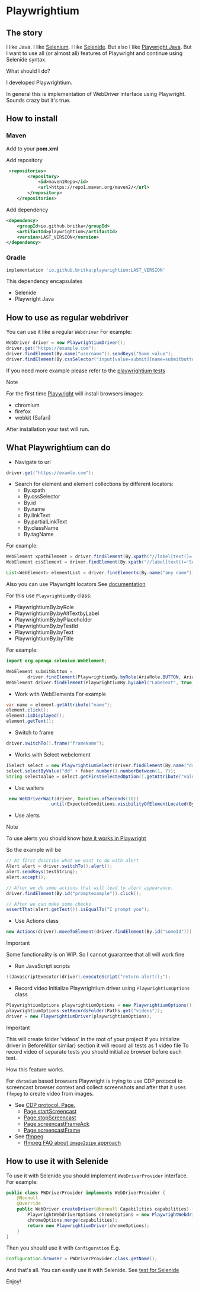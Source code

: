 # Playwrightium

## The story
I like Java. I like [Selenium](https://selenium.dev/). I like [Selenide](https://selenide.org/).
But also I like [Playwright Java](https://playwright.dev/java/). But I want to use all (or almost all) features of 
Playwright and continue using Selenide syntax.

What should I do?

I developed Playwrightium.

In general this is implementation of WebDriver interface using Playwright. Sounds crazy but it's true.

## How to install
### Maven
Add to your **pom.xml**

Add repository
```xml
 <repositories>
        <repository>
            <id>maven1Repo</id>
            <url>https://repo1.maven.org/maven2/</url>
        </repository>
    </repositories>

```
Add dependency
```xml
<dependency>
    <groupId>io.github.britka</groupId>
    <artifactId>playwrightium</artifactId>
    <version>LAST_VERSION</version> 
</dependency>
```

### Gradle
```groovy
implementation 'io.github.britka:playwrightium:LAST_VERSION'
```

This dependency encapsulates 
* Selenide
* Playwright Java

## How to use as regular webdriver
You can use it like a regular `Webdriver`
For example:
```java
WebDriver driver = new PlaywrightiumDriver();
driver.get("https://example.com");
driver.findElement(By.name("username")).sendKeys("Some value");
driver.findElement(By.cssSelector("input[value=submit][name=submitbutton]")).click();
```
If you need more example please refer to the [playwrightium tests](src/test/java/org/brit/test/playwrightium/PlaywrightiumBasicTests.java)

> [!NOTE]
> For the first time [Playwright](https://playwright.dev/java/) will install browsers images:
* chromium
* firefox
* webkit (Safari)

After installation your test will run.

## What Playwrightium can do
* Navigate to url
```java
driver.get("https://examle.com");
```
* Search for element and element collections by different locators:
    * By.xpath
    * By.cssSelector
    * By.id
    * By.name
    * By.linkText
    * By.partialLinkText
    * By.className
    * By.tagName
    
For example:
```java
WebElement xpathElement = driver.findElement(By.xpath("//label[text()='Some text']"));
WebElement cssElement = driver.findElement(By.xpath("//label[text()='Some text']"));

List<WebElement> elementList = driver.findElements(By.name("any name"));
```

Also you can use Playwright locators
See [documentation](https://playwright.dev/java/docs/locators)

For this use `PlaywrightiumBy` class:
* PlaywrightiumBy.byRole
* PlaywrightiumBy.byAltTextbyLabel
* PlaywrightiumBy.byPlaceholder
* PlaywrightiumBy.byTestId
* PlaywrightiumBy.byText
* PlaywrightiumBy.byTitle

For example:

```java
import org.openqa.selenium.WebElement;

WebElement submitButton =
        driver.findElement(PlaywrightiumBy.byRole(AriaRole.BUTTON, AriaRoleOptions.builder().setName("submit").build()));
WebElement driver.findElement(PlaywrightiumBy.byLabel("LabeText", true));
```

* Work with WebElements
For example
```java
var name = element.getAttribute("name");
element.click();
element.isDisplayed();
element.getText();
```

* Switch to frame
```java
driver.switchTo().frame("frameName");
```

* Works with Select webelement
```java
ISelect select = new PlaywrightiumSelect(driver.findElement(By.name("dropdown"))); 
select.selectByValue("dd" + faker.number().numberBetween(1, 7));
String selectValue = select.getFirstSelectedOption().getAttribute("value");
```
* Use waiters
```java
 new WebDriverWait(driver, Duration.ofSeconds(10))
                .until(ExpectedConditions.visibilityOfElementLocated(By.xpath("//h1[contains(.,'Processed Form Details')]")));
```

* Use alerts
> [!NOTE] 
> To use alerts you should know [how it works in Playwright](https://playwright.dev/java/docs/dialogs)

So the example will be
```java
// At first describe what we want to do with alert
Alert alert = driver.switchTo().alert();
alert.sendKeys(testString);
alert.accept();

// After we do some actions that will lead to alert appearance.
driver.findElement(By.id("promptexample")).click();

// After we can make some checks
assertThat(alert.getText()).isEqualTo("I prompt you");
```
* Use Actions class
```java
new Actions(driver).moveToElement(driver.findElement(By.id("someId"))).build().perform();
```
> [!IMPORTANT] 
> Some functionality is on WIP. So I cannot guarantee that all will work fine

* Run JavaScript scripts
```java
((JavascriptExecutor)driver).executeScript("return alert();");
```

* Record video
Initialize Playwrightium driver using `PlaywrightiumOptions` class
```java
PlaywrightiumOptions playwrightiumOptions = new PlaywrightiumOptions();
playwrightiumOptions.setRecordsFolder(Paths.get("videos"));
driver = new PlaywrightiumDriver(playwrightiumOptions);
```
> [!IMPORTANT]
> This will create folder 'videos' in the root of your project
> If you initialize driver in BeforeAll(or similar) section it will record all tests as 1 video file
> To record video of separate tests you should initialize browser before each test.

How this feature works.

For `chromium` based browsers Playwright is trying to use CDP protocol to screencast browser context and collect screenshots
and after that it uses `ffmpeg` to create video from images.

* See [CDP protocol. Page.](https://chromedevtools.github.io/devtools-protocol/tot/Page/)
  * [Page.startScreencast](https://chromedevtools.github.io/devtools-protocol/tot/Page/#method-startScreencast)
  * [Page.stopScreencast](https://chromedevtools.github.io/devtools-protocol/tot/Page/#method-stopScreencast)
  * [Page.screencastFrameAck](https://chromedevtools.github.io/devtools-protocol/tot/Page/#method-screencastFrameAck)
  * [Page.screencastFrame](https://chromedevtools.github.io/devtools-protocol/tot/Page/#event-screencastFrame)
* See [ffmpeg](https://ffmpeg.org/)
  * [ffmpeg FAQ about `image2pipe` approach](https://ffmpeg.org/faq.html#How-do-I-encode-single-pictures-into-movies_003f)
  
## How to use it with Selenide
To use it with Selenide you should implement `WebDriverProvider` interface.
For example:
```java
public class PWDriverProvider implements WebDriverProvider {
    @Nonnull
    @Override
    public WebDriver createDriver(@Nonnull Capabilities capabilities) {
        PlaywrightWebdriverOptions chromeOptions = new PlaywrightWebdriverOptions();
        chromeOptions.merge(capabilities);
        return new PlaywrightiumDriver(chromeOptions);
    }
}
```
Then you should use it with `Configuration`
E.g.

```java
Configuration.browser = PWDriverProvider.class.getName();
```
And that's all. You can easily use it with Selenide.
See [test for Selenide](src/test/java/org/brit/test/selenide/SelenideBasicTests.java)

Enjoy!